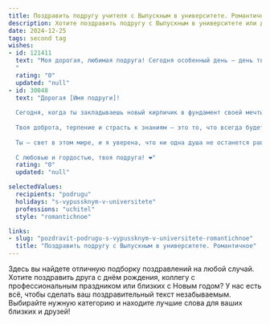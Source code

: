 ```yaml
---
title: Поздравить подругу учителя с Выпускным в университете. Романтичное
description: Хотите поздравить подругу с Выпускным в университете или другим праздником? Наш ИИ создаст незабываемое поздравление, а вы обязательно выделитесь среди других.  
date: 2024-12-25
tags: second tag
wishes:
- id: 121411
  text: "Моя дорогая, любимая подруга! Сегодня особенный день – день твоего выпуска, начало твоего пути как настоящего Учителя!  Сердце переполняет гордость и нежность, глядя на тебя, такую прекрасную, умную и готовую дарить свет знаний своим ученикам.  Пусть этот путь будет полон вдохновения, радости открытий и благодарных улыбок твоих будущих учеников.  Ты – невероятная, и я верю, что ты  станет лучшим Учителем, о каком только можно мечтать.  Счастья тебе, моя дорогая, любви и всего самого светлого!
  "
  rating: "0"
  updated: "null"
- id: 30048
  text: "Дорогая [Имя подруги]!
  
  Сегодня, когда ты закладываешь новый кирпичик в фундамент своей мечты, я хочу поздравить тебя с этим замечательным событием — твоим выпускным! Ты сделала невероятный путь, и теперь ты — учитель, готовый вдохновлять и менять жизни детей.
  
  Твоя доброта, терпение и страсть к знаниям — это то, что всегда будет притягивать учеников к тебе. Помни, что каждый урок, который ты проведешь, станет шагом к светлому будущему тех, кто окажется под твоим крылом.
  
  Ты — свет в этом мире, и я уверена, что ни одна душа не останется равнодушной к твоему обаянию и искренности. Пусть каждый день на новом пути будет наполнен радостью, открытиями и счастливыми моментами.
  
  С любовью и гордостью, твоя подруга! ❤️"
  rating: "0"
  updated: "null"

selectedValues:
  recipients: "podrugu"
  holidays: "s-vypussknym-v-universitete"
  professions: "uchitel"
  style: "romantichnoe"

links:
- slug: "pozdravit-podrugu-s-vypussknym-v-universitete-romantichnoe"
  title: "Поздравить подругу с Выпускным в университете. Романтичное"
---
```


Здесь вы найдете отличную подборку поздравлений на любой случай.
Хотите поздравить друга с днём рождения, коллегу с профессиональным праздником или близких с Новым годом? У нас есть всё, чтобы сделать ваш поздравительный текст незабываемым. Выбирайте нужную категорию и находите лучшие слова для ваших близких и друзей!
